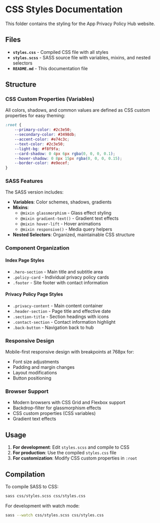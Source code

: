 # CSS Styles Documentation

This folder contains the styling for the App Privacy Policy Hub website.

## Files

- **`styles.css`** - Compiled CSS file with all styles
- **`styles.scss`** - SASS source file with variables, mixins, and nested selectors
- **`README.md`** - This documentation file

## Structure

### CSS Custom Properties (Variables)
All colors, shadows, and common values are defined as CSS custom properties for easy theming:

```css
:root {
    --primary-color: #2c3e50;
    --secondary-color: #3498db;
    --accent-color: #e74c3c;
    --text-color: #2c3e50;
    --light-bg: #f8f9fa;
    --card-shadow: 0 4px 6px rgba(0, 0, 0, 0.1);
    --hover-shadow: 0 8px 15px rgba(0, 0, 0, 0.15);
    --border-color: #e9ecef;
}
```

### SASS Features
The SASS version includes:

- **Variables**: Color schemes, shadows, gradients
- **Mixins**: 
  - `@mixin glassmorphism` - Glass effect styling
  - `@mixin gradient-text()` - Gradient text effects
  - `@mixin hover-lift` - Hover animations
  - `@mixin responsive()` - Media query helpers
- **Nested Selectors**: Organized, maintainable CSS structure

### Component Organization

#### Index Page Styles
- `.hero-section` - Main title and subtitle area
- `.policy-card` - Individual privacy policy cards
- `.footer` - Site footer with contact information

#### Privacy Policy Page Styles
- `.privacy-content` - Main content container
- `.header-section` - Page title and effective date
- `.section-title` - Section headings with icons
- `.contact-section` - Contact information highlight
- `.back-button` - Navigation back to hub

### Responsive Design
Mobile-first responsive design with breakpoints at 768px for:
- Font size adjustments
- Padding and margin changes
- Layout modifications
- Button positioning

### Browser Support
- Modern browsers with CSS Grid and Flexbox support
- Backdrop-filter for glassmorphism effects
- CSS custom properties (CSS variables)
- Gradient text effects

## Usage

1. **For development**: Edit `styles.scss` and compile to CSS
2. **For production**: Use the compiled `styles.css` file
3. **For customization**: Modify CSS custom properties in `:root`

## Compilation

To compile SASS to CSS:
```bash
sass css/styles.scss css/styles.css
```

For development with watch mode:
```bash
sass --watch css/styles.scss css/styles.css
```
